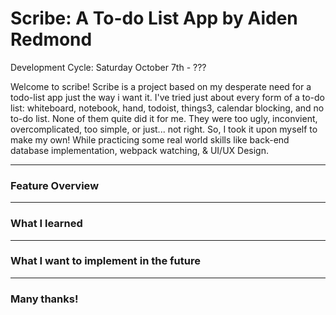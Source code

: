 
# Scribe: A To-do List App by Aiden Redmond

Development Cycle: Saturday October 7th - ???

Welcome to scribe! Scribe is a project based on my desperate need for a todo-list app just the way i want it. I've tried just about every form of a to-do list: whiteboard, notebook, hand, todoist, things3, calendar blocking, and no to-do list. None of them quite did it for me. They were too ugly, inconvient, overcomplicated, too simple, or just... not right. So, I took it upon myself to make my own! While practicing some real world skills like back-end database implementation, webpack watching, & UI/UX Design.

---

### Feature Overview


---


### What I learned


---


### What I want to implement in the future


---


### Many thanks!